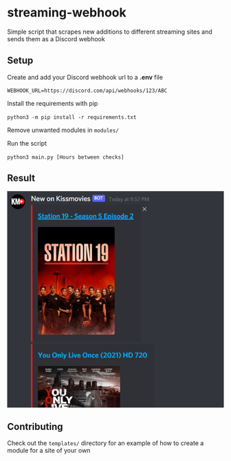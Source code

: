 # streaming-webhook
 Simple script that scrapes new additions to different streaming sites and sends them as a Discord webhook

## Setup

Create and add your Discord webhook url to a **.env** file

    WEBHOOK_URL=https://discord.com/api/webhooks/123/ABC

Install the requirements with pip

`python3 -m pip install -r requirements.txt`

Remove unwanted modules in `modules/`

Run the script

`python3 main.py [Hours between checks]`

## Result

![preview](https://raw.githubusercontent.com/okj/streaming-webhook/main/images/preview.PNG)


## Contributing

Check out the `templates/` directory for an example of how to create a module for a site of your own